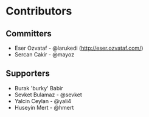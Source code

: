 # Contributors

## Committers

* Eser Ozvataf - @larukedi (http://eser.ozvataf.com/)
* Sercan Cakir - @mayoz

## Supporters

* Burak 'burky' Babir
* Sevket Bulamaz - @sevket
* Yalcin Ceylan - @yali4
* Huseyin Mert - @hmert
